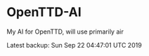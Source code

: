 # OpenTTD-AI
My AI for OpenTTD, will use primarily air

Latest backup: Sun Sep 22 04:47:01 UTC 2019
